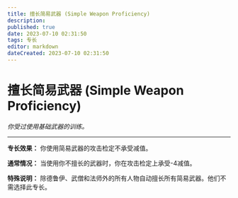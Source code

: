 ```yaml
---
title: 擅长简易武器 (Simple Weapon Proficiency)
description: 
published: true
date: 2023-07-10 02:31:50
tags: 专长
editor: markdown
dateCreated: 2023-07-10 02:31:50
---
```


# 擅长简易武器 (Simple Weapon Proficiency)

_你受过使用基础武器的训练。_

* * *

**专长效果：** 你使用简易武器的攻击检定不承受减值。

**通常情况：** 当使用你不擅长的武器时，你在攻击检定上承受-4减值。

**特殊说明：** 除德鲁伊、武僧和法师外的所有人物自动擅长所有简易武器。他们不需选择此专长。

